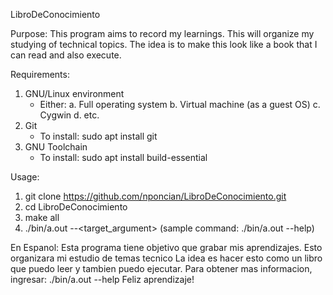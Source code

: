 LibroDeConocimiento

Purpose:
This program aims to record my learnings.
This will organize my studying of technical topics.
The idea is to make this look like a book that I can read and also execute.

Requirements:
1. GNU/Linux environment
    - Either:
        a. Full operating system
        b. Virtual machine (as a guest OS)
        c. Cygwin
        d. etc.
2. Git
    - To install: sudo apt install git
3. GNU Toolchain
    - To install: sudo apt install build-essential

Usage:
1. git clone https://github.com/nponcian/LibroDeConocimiento.git
2. cd LibroDeConocimiento
3. make all
4. ./bin/a.out --<target_argument> (sample command: ./bin/a.out --help)

En Espanol:
Esta programa tiene objetivo que grabar mis aprendizajes.
Esto organizara mi estudio de temas tecnico
La idea es hacer esto como un libro que puedo leer y tambien puedo ejecutar.
Para obtener mas informacion, ingresar: ./bin/a.out --help
Feliz aprendizaje!
